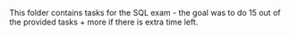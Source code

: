 This folder contains tasks for the SQL exam - the goal was to do 15 out of the provided tasks + more if there is extra time left.
